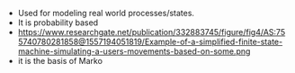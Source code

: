 - Used for modeling real world processes/states.
- It is probability based
- https://www.researchgate.net/publication/332883745/figure/fig4/AS:755740780281858@1557194051819/Example-of-a-simplified-finite-state-machine-simulating-a-users-movements-based-on-some.png
- it is the basis of Marko